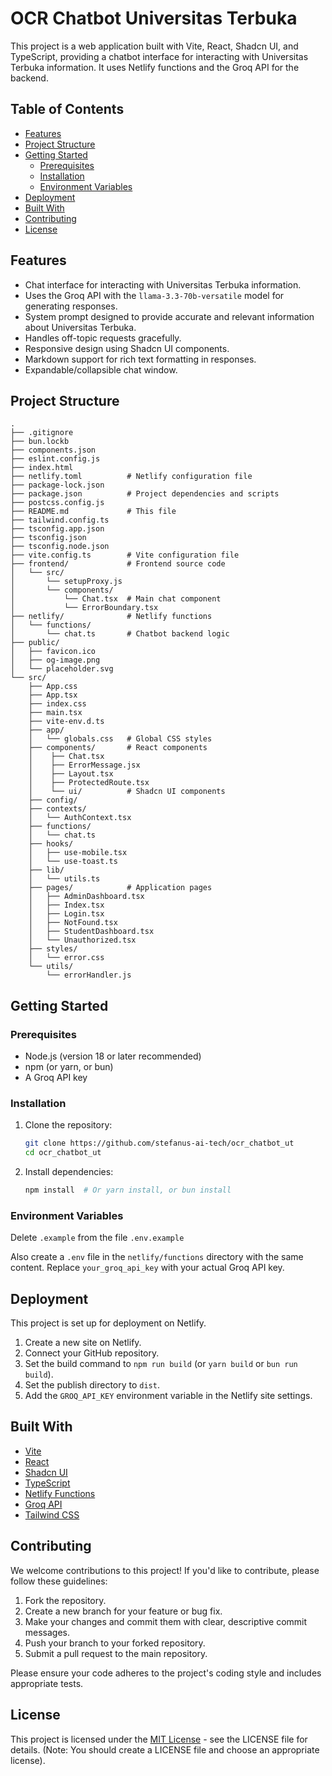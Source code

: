 # OCR Chatbot Universitas Terbuka

This project is a web application built with Vite, React, Shadcn UI, and TypeScript, providing a chatbot interface for interacting with Universitas Terbuka information. It uses Netlify functions and the Groq API for the backend.

## Table of Contents

- [Features](#features)
- [Project Structure](#project-structure)
- [Getting Started](#getting-started)
  - [Prerequisites](#prerequisites)
  - [Installation](#installation)
  - [Environment Variables](#environment-variables)
- [Deployment](#deployment)
- [Built With](#built-with)
- [Contributing](#contributing)
- [License](#license)

## Features

- Chat interface for interacting with Universitas Terbuka information.
- Uses the Groq API with the `llama-3.3-70b-versatile` model for generating responses.
- System prompt designed to provide accurate and relevant information about Universitas Terbuka.
- Handles off-topic requests gracefully.
- Responsive design using Shadcn UI components.
- Markdown support for rich text formatting in responses.
- Expandable/collapsible chat window.

## Project Structure

```
.
├── .gitignore
├── bun.lockb
├── components.json
├── eslint.config.js
├── index.html
├── netlify.toml          # Netlify configuration file
├── package-lock.json
├── package.json          # Project dependencies and scripts
├── postcss.config.js
├── README.md             # This file
├── tailwind.config.ts
├── tsconfig.app.json
├── tsconfig.json
├── tsconfig.node.json
├── vite.config.ts        # Vite configuration file
├── frontend/             # Frontend source code
│   └── src/
│       └── setupProxy.js
│       └── components/
│           └── Chat.tsx  # Main chat component
│           └── ErrorBoundary.tsx
├── netlify/              # Netlify functions
│   └── functions/
│       └── chat.ts       # Chatbot backend logic
├── public/
│   ├── favicon.ico
│   ├── og-image.png
│   └── placeholder.svg
└── src/
    ├── App.css
    ├── App.tsx
    ├── index.css
    ├── main.tsx
    ├── vite-env.d.ts
    ├── app/
    │   └── globals.css   # Global CSS styles
    ├── components/       # React components
    │    ├── Chat.tsx
    │    ├── ErrorMessage.jsx
    │    ├── Layout.tsx
    │    ├── ProtectedRoute.tsx
    │    └── ui/          # Shadcn UI components
    ├── config/
    ├── contexts/
    │   └── AuthContext.tsx
    ├── functions/
    │   └── chat.ts
    ├── hooks/
    │   ├── use-mobile.tsx
    │   └── use-toast.ts
    ├── lib/
    │   └── utils.ts
    ├── pages/            # Application pages
    │   ├── AdminDashboard.tsx
    │   ├── Index.tsx
    │   ├── Login.tsx
    │   ├── NotFound.tsx
    │   ├── StudentDashboard.tsx
    │   └── Unauthorized.tsx
    ├── styles/
    │   └── error.css
    └── utils/
        └── errorHandler.js
```

## Getting Started

### Prerequisites

- Node.js (version 18 or later recommended)
- npm (or yarn, or bun)
- A Groq API key

### Installation

1.  Clone the repository:

    ```bash
    git clone https://github.com/stefanus-ai-tech/ocr_chatbot_ut
    cd ocr_chatbot_ut
    ```

2.  Install dependencies:

    ```bash
    npm install  # Or yarn install, or bun install
    ```

### Environment Variables

Delete `.example` from the file `.env.example`

Also create a `.env` file in the `netlify/functions` directory with the same content. Replace `your_groq_api_key` with your actual Groq API key.

## Deployment

This project is set up for deployment on Netlify.

1.  Create a new site on Netlify.
2.  Connect your GitHub repository.
3.  Set the build command to `npm run build` (or `yarn build` or `bun run build`).
4.  Set the publish directory to `dist`.
5.  Add the `GROQ_API_KEY` environment variable in the Netlify site settings.

## Built With

- [Vite](https://vitejs.dev/)
- [React](https://react.dev/)
- [Shadcn UI](https://ui.shadcn.com/)
- [TypeScript](https://www.typescriptlang.org/)
- [Netlify Functions](https://www.netlify.com/products/functions/)
- [Groq API](https://groq.com/)
- [Tailwind CSS](https://tailwindcss.com/)

## Contributing

We welcome contributions to this project! If you'd like to contribute, please follow these guidelines:

1.  Fork the repository.
2.  Create a new branch for your feature or bug fix.
3.  Make your changes and commit them with clear, descriptive commit messages.
4.  Push your branch to your forked repository.
5.  Submit a pull request to the main repository.

Please ensure your code adheres to the project's coding style and includes appropriate tests.

## License

This project is licensed under the [MIT License](LICENSE) - see the LICENSE file for details. (Note: You should create a LICENSE file and choose an appropriate license).
